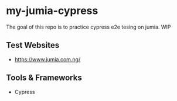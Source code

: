 # my-jumia-cypress

The goal of this repo is to practice cypress e2e tesing on jumia. WIP

## Test Websites
* https://www.jumia.com.ng/

## Tools & Frameworks
* Cypress


